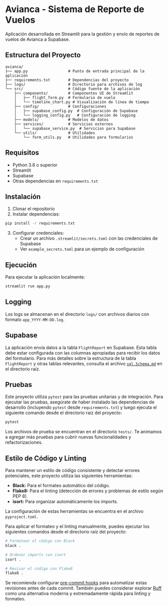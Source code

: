 # Avianca - Sistema de Reporte de Vuelos

Aplicación desarrollada en Streamlit para la gestión y envío de reportes de vuelos de Avianca a Supabase.

## Estructura del Proyecto

```
avianca/
├── app.py                  # Punto de entrada principal de la aplicación
├── requirements.txt        # Dependencias del proyecto
├── logs/                   # Directorio para archivos de log
└── src/                    # Código fuente de la aplicación
    ├── components/         # Componentes UI de Streamlit
    │   ├── flight_form.py  # Formulario de vuelo
    │   └── timeline_chart.py # Visualización de línea de tiempo
    ├── config/             # Configuraciones
    │   ├── supabase_config.py  # Configuración de Supabase
    │   └── logging_config.py   # Configuración de logging
    ├── models/             # Modelos de datos
    ├── services/           # Servicios externos
    │   └── supabase_service.py  # Servicios para Supabase
    └── utils/              # Utilidades
        └── form_utils.py   # Utilidades para formularios
```

## Requisitos

- Python 3.8 o superior
- Streamlit
- Supabase
- Otras dependencias en `requirements.txt`

## Instalación

1. Clonar el repositorio
2. Instalar dependencias:

```bash
pip install -r requirements.txt
```

3. Configurar credenciales:
   - Crear un archivo `.streamlit/secrets.toml` con las credenciales de Supabase
   - Ver `example_secrets.toml` para un ejemplo de configuración

## Ejecución

Para ejecutar la aplicación localmente:

```bash
streamlit run app.py
```

## Logging

Los logs se almacenan en el directorio `logs/` con archivos diarios con formato `app_YYYY-MM-DD.log`.

## Supabase

La aplicación envía datos a la tabla `FlightReport` en Supabase. Esta tabla debe estar configurada con las columnas apropiadas para recibir los datos del formulario.
Para más detalles sobre la estructura de la tabla `FlightReport` y otras tablas relevantes, consulta el archivo [`sql.Schema.md`](sql.Schema.md) en el directorio raíz.

## Pruebas

Este proyecto utiliza `pytest` para las pruebas unitarias y de integración. Para ejecutar las pruebas, asegúrate de haber instalado las dependencias de desarrollo (incluyendo `pytest` desde `requirements.txt`) y luego ejecuta el siguiente comando desde el directorio raíz del proyecto:

```bash
pytest
```

Los archivos de prueba se encuentran en el directorio `tests/`. Te animamos a agregar más pruebas para cubrir nuevas funcionalidades y refactorizaciones.

## Estilo de Código y Linting

Para mantener un estilo de código consistente y detectar errores potenciales, este proyecto utiliza las siguientes herramientas:

- **Black:** Para el formateo automático del código.
- **Flake8:** Para el linting (detección de errores y problemas de estilo según PEP 8).
- **isort:** Para organizar automáticamente los imports.

La configuración de estas herramientas se encuentra en el archivo `pyproject.toml`.

Para aplicar el formateo y el linting manualmente, puedes ejecutar los siguientes comandos desde el directorio raíz del proyecto:

```bash
# Formatear el código con Black
black .

# Ordenar imports con isort
isort .

# Revisar el código con Flake8
flake8 .
```

Se recomienda configurar [pre-commit hooks](https://pre-commit.com/) para automatizar estas revisiones antes de cada commit. También puedes considerar explorar [Ruff](https://beta.ruff.rs/docs/) como una alternativa moderna y extremadamente rápida para linting y formateo.
